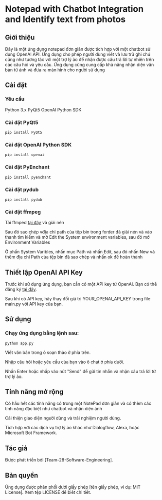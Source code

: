 # Notepad with Chatbot Integration and Identify text from photos

## Giới thiệu
Đây là một ứng dụng notepad đơn giản được tích hợp với một chatbot sử dụng OpenAI API. Ứng dụng cho phép người dùng viết và lưu trữ ghi chú cũng như tương tác với một trợ lý ảo để nhận được câu trả lời tự nhiên trên các câu hỏi và yêu cầu. Ứng dụng cũng cung cấp khả năng nhận diện văn bản từ ảnh và đưa ra màn hình cho người sử dụng

## Cài đặt
### Yêu cầu
Python 3.x
PyQt5
OpenAI Python SDK

### Cài đặt PyQt5
```
pip install PyQt5
```
### Cài đặt OpenAI Python SDK
```
pip install openai
```
### Cài đặt PyEnchant
```
pip install pyenchant
```
### Cài đặt pydub
```
pip install pydub
```
### Cài đặt ffmpeg
Tải ffmped [tại đây](https://www.gyan.dev/ffmpeg/builds/ffmpeg-git-essentials.7z) và giải nén

Sau đó sao chép vđịa chỉ path của tệp bin trong forder đã giải nén và vào thanh tìm kiếm và mở Edit the System environment variables, sau đó mở Environment Variables 

Ở phần System Varibles, nhấn mục Path và nhấn Edit, sau đó nhấn New và thêm địa chỉ Path của tệp bin đã sao chép và nhấn ok để hoàn thành

## Thiết lập OpenAI API Key

Trước khi sử dụng ứng dụng, bạn cần có một API key từ OpenAI. Bạn có thể đăng ký [tại đây](https://platform.openai.com/api-keys).

Sau khi có API key, hãy thay đổi giá trị YOUR_OPENAI_API_KEY trong file main.py với API key của bạn.

## Sử dụng

### Chạy ứng dụng bằng lệnh sau:
```
python app.py
```
Viết văn bản trong ô soạn thảo ở phía trên.

Nhập câu hỏi hoặc yêu cầu của bạn vào ô chat ở phía dưới.

Nhấn Enter hoặc nhấp vào nút "Send" để gửi tin nhắn và nhận câu trả lời từ trợ lý ảo.


## Tính năng mở rộng

Có hầu hết các tính năng có trong một NotePad đơn giản và có thêm các tính năng đặc biệt như chatbot và nhận diện ảnh

Cải thiện giao diện người dùng và trải nghiệm người dùng.

Tích hợp với các dịch vụ trợ lý ảo khác như Dialogflow, Alexa, hoặc Microsoft Bot Framework.


## Tác giả
Được phát triển bởi [Team-28-Software-Engineering].


## Bản quyền
Ứng dụng được phân phối dưới giấy phép [tên giấy phép, ví dụ: MIT License]. Xem tệp LICENSE để biết chi tiết.
